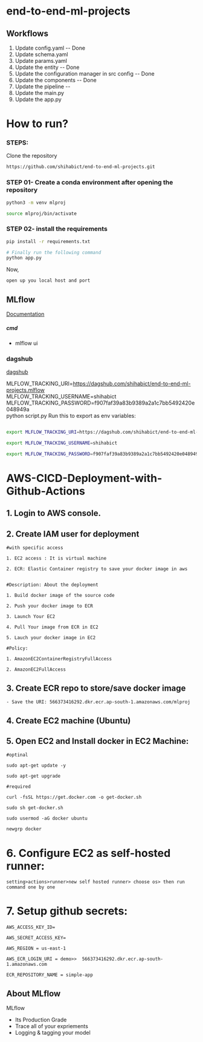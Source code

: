 # end-to-end-ml-projects

## Workflows

1. Update config.yaml -- Done
2. Update schema.yaml
3. Update params.yaml
4. Update the entity -- Done
5. Update the configuration manager in src config -- Done
6. Update the components -- Done
7. Update the pipeline -- 
8. Update the main.py
9. Update the app.py



# How to run?
### STEPS:

Clone the repository

```bash
https://github.com/shihabict/end-to-end-ml-projects.git
```
### STEP 01- Create a conda environment after opening the repository

```bash
python3 -m venv mlproj
```

```bash
source mlproj/bin/activate
```


### STEP 02- install the requirements
```bash
pip install -r requirements.txt
```


```bash
# Finally run the following command
python app.py
```

Now,
```bash
open up you local host and port
```



## MLflow

[Documentation](https://mlflow.org/docs/latest/index.html)


##### cmd
- mlflow ui

### dagshub
[dagshub](https://dagshub.com/)

MLFLOW_TRACKING_URI=https://dagshub.com/shihabict/end-to-end-ml-projects.mlflow \
MLFLOW_TRACKING_USERNAME=shihabict \
MLFLOW_TRACKING_PASSWORD=f907faf39a83b9389a2a1c7bb5492420e048949a \
python script.py
Run this to export as env variables:

```bash

export MLFLOW_TRACKING_URI=https://dagshub.com/shihabict/end-to-end-ml-projects.mlflow

export MLFLOW_TRACKING_USERNAME=shihabict 

export MLFLOW_TRACKING_PASSWORD=f907faf39a83b9389a2a1c7bb5492420e048949a

```

# AWS-CICD-Deployment-with-Github-Actions

## 1. Login to AWS console.

## 2. Create IAM user for deployment

	#with specific access

	1. EC2 access : It is virtual machine

	2. ECR: Elastic Container registry to save your docker image in aws


	#Description: About the deployment

	1. Build docker image of the source code

	2. Push your docker image to ECR

	3. Launch Your EC2 

	4. Pull Your image from ECR in EC2

	5. Lauch your docker image in EC2

	#Policy:

	1. AmazonEC2ContainerRegistryFullAccess

	2. AmazonEC2FullAccess

	
## 3. Create ECR repo to store/save docker image
    - Save the URI: 566373416292.dkr.ecr.ap-south-1.amazonaws.com/mlproj

	
## 4. Create EC2 machine (Ubuntu) 

## 5. Open EC2 and Install docker in EC2 Machine:
	
	
	#optinal

	sudo apt-get update -y

	sudo apt-get upgrade
	
	#required

	curl -fsSL https://get.docker.com -o get-docker.sh

	sudo sh get-docker.sh

	sudo usermod -aG docker ubuntu

	newgrp docker
	
# 6. Configure EC2 as self-hosted runner:
    setting>actions>runner>new self hosted runner> choose os> then run command one by one


# 7. Setup github secrets:

    AWS_ACCESS_KEY_ID=

    AWS_SECRET_ACCESS_KEY=

    AWS_REGION = us-east-1

    AWS_ECR_LOGIN_URI = demo>>  566373416292.dkr.ecr.ap-south-1.amazonaws.com

    ECR_REPOSITORY_NAME = simple-app




## About MLflow 
MLflow

 - Its Production Grade
 - Trace all of your expriements
 - Logging & tagging your model

